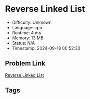 # Reverse Linked List

- Difficulty: Unknown
- Language: cpp
- Runtime: 4 ms
- Memory: 13 MB
- Status: N/A
- Timestamp: 2024-09-18 00:52:30

## Problem Link
[Reverse Linked List](https://leetcode.com/problems/)

## Tags

